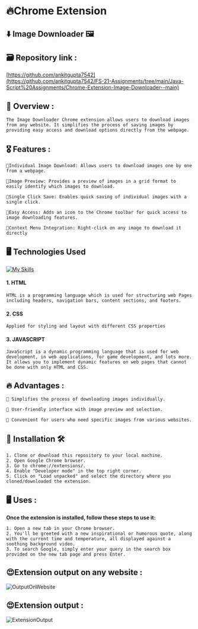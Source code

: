 # 🔥Chrome Extension

## ⬇️ Image Downloader 🖼️

## 🗃️ Repository link :
[https://github.com/ankitgupta7542](https://github.com/ankitgupta7542/FS-21-Assignments/tree/main/Java-Script%20Assignments/Chrome-Extension-Image-Downloader--main)



## 👀 Overview :
```
The Image Downloader Chrome extension allows users to download images from any website. It simplifies the process of saving images by providing easy access and download options directly from the webpage.
```

## 🎖️ Features :
```
🔖Individual Image Download: Allows users to download images one by one from a webpage.

🔖Image Preview: Provides a preview of images in a grid format to easily identify which images to download.

🔖Single Click Save: Enables quick saving of individual images with a single click.

🔖Easy Access: Adds an icon to the Chrome toolbar for quick access to image downloading features.

🔖Context Menu Integration: Right-click on any image to download it directly
```

## 🖥️ Technologies Used 
[![My Skills](https://skillicons.dev/icons?i=html,css,js)](https://skillicons.dev)
 #### 1. HTML 
 ``` 
HTML is a programming language which is used for structuring web Pages including headers, navigation bars, content sections, and footers.
```

 #### 2. CSS  
```
Applied for styling and layout with different CSS properties
 ```

#### 3. JAVASCRIPT 
```
JavaScript is a dynamic programming language that is used for web development, in web applications, for game development, and lots more. It allows you to implement dynamic features on web pages that cannot be done with only HTML and CSS.
```



## 🔥 Advantages :
```
📍 Simplifies the process of downloading images individually.

📍 User-friendly interface with image preview and selection.

📍 Convenient for users who need specific images from various websites.
```

## 🎯 Installation 🛠️
```
1. Clone or download this repository to your local machine.
2. Open Google Chrome browser.
3. Go to chrome://extensions/.
4. Enable "Developer mode" in the top right corner.
5. Click on "Load unpacked" and select the directory where you cloned/downloaded the extension.
```

## 🖥️ Uses :
**Once the extension is installed, follow these steps to use it:**
```
1. Open a new tab in your Chrome browser.
2. You'll be greeted with a new inspirational or humorous quote, along with the current time and temperature, all displayed against a soothing background video.
3. To search Google, simply enter your query in the search box provided on the new tab page and press Enter.
```

## 😍Extension output on any website :
![OutputOnWebsite](https://github.com/Abhinandan411/Chrome-Extension-Image-Downloader-/assets/131553633/1276d4eb-e759-486f-9afa-4389da5e21eb)


## 😍Extension output :
![ExtensionOutput](https://github.com/Abhinandan411/Chrome-Extension-Image-Downloader-/assets/131553633/0d086e38-cb26-4304-8dd4-57dd3146112d)

